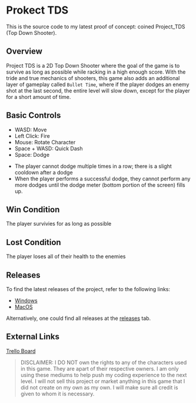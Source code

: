 # Prokect TDS
This is the source code to my latest proof of concept: coined Project_TDS (Top Down Shooter).

## Overview
Project TDS is a 2D Top Down Shooter where the goal of the game is to survive as long as possible while racking in a high enough score. With the tride and true mechanics of shooters, this game also adds an additional layer of gameplay called `Bullet Time`, where if the player dodges an enemy shot at the last second, the entire level will slow down, except for the player for a short amount of time.

## Basic Controls
* WASD: Move
* Left Click: Fire
* Mouse: Rotate Character
* Space + WASD: Quick Dash
* Space: Dodge

- The player cannot dodge multiple times in a row; there is a slight cooldown after a dodge
- When the player performs a successful dodge, they cannot perform any more dodges until the dodge meter (bottom portion of the screen) fills up.

## Win Condition
The player survivies for as long as possible

## Lost Condition
The player loses all of their health to the enemies

## Releases
To find the latest releases of the project, refer to the following links:
- [Windows]()
- [MacOS]()

Alternatively, one could find all releases at the [releases]() tab.

## External Links
[Trello Board](https://trello.com/b/9e9Zk4L6/project-tds)

> DISCLAIMER: I DO NOT own the rights to any of the characters used in this game. They are apart of their respective owners. I am only using these mediums to help push my coding experience to the next level. I will not sell this project or market anything in this game that I did not create on my own as my own. I will make sure all credit is given to whom it is necessary.

